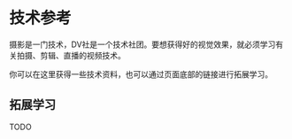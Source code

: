 # 技术参考

摄影是一门技术，DV社是一个技术社团。要想获得好的视觉效果，就必须学习有关拍摄、剪辑、直播的视频技术。

你可以在这里获得一些技术资料，也可以通过页面底部的链接进行拓展学习。

## 拓展学习

TODO 